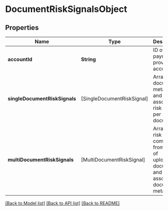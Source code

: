 # DocumentRiskSignalsObject

## Properties
Name | Type | Description | Notes
------------ | ------------- | ------------- | -------------
**accountId** | **String** | ID of the payroll provider account. | 
**singleDocumentRiskSignals** | [SingleDocumentRiskSignal] | Array of document metadata and associated risk signals per document | 
**multiDocumentRiskSignals** | [MultiDocumentRiskSignal] | Array of risk signals computed from a set of uploaded documents and the associated documents&#39; metadata | 

[[Back to Model list]](../README.md#documentation-for-models) [[Back to API list]](../README.md#documentation-for-api-endpoints) [[Back to README]](../README.md)


